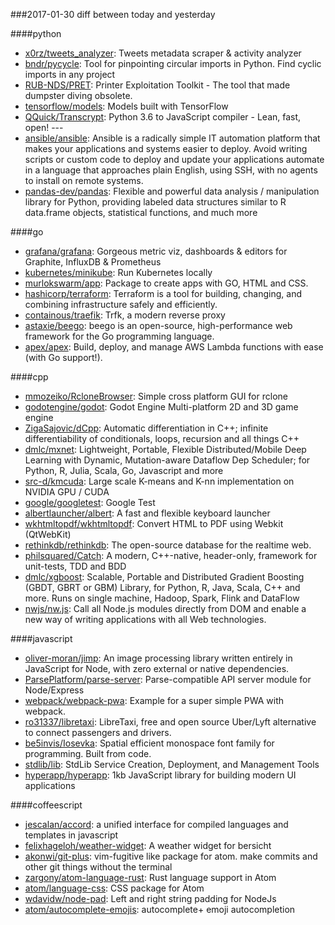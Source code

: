 ###2017-01-30
diff between today and yesterday

####python
* [x0rz/tweets_analyzer](https://github.com/x0rz/tweets_analyzer): Tweets metadata scraper & activity analyzer
* [bndr/pycycle](https://github.com/bndr/pycycle): Tool for pinpointing circular imports in Python. Find cyclic imports in any project
* [RUB-NDS/PRET](https://github.com/RUB-NDS/PRET): Printer Exploitation Toolkit - The tool that made dumpster diving obsolete.
* [tensorflow/models](https://github.com/tensorflow/models): Models built with TensorFlow
* [QQuick/Transcrypt](https://github.com/QQuick/Transcrypt): Python 3.6 to JavaScript compiler - Lean, fast, open! ---
* [ansible/ansible](https://github.com/ansible/ansible): Ansible is a radically simple IT automation platform that makes your applications and systems easier to deploy. Avoid writing scripts or custom code to deploy and update your applications automate in a language that approaches plain English, using SSH, with no agents to install on remote systems.
* [pandas-dev/pandas](https://github.com/pandas-dev/pandas): Flexible and powerful data analysis / manipulation library for Python, providing labeled data structures similar to R data.frame objects, statistical functions, and much more

####go
* [grafana/grafana](https://github.com/grafana/grafana): Gorgeous metric viz, dashboards & editors for Graphite, InfluxDB & Prometheus
* [kubernetes/minikube](https://github.com/kubernetes/minikube): Run Kubernetes locally
* [murlokswarm/app](https://github.com/murlokswarm/app): Package to create apps with GO, HTML and CSS.
* [hashicorp/terraform](https://github.com/hashicorp/terraform): Terraform is a tool for building, changing, and combining infrastructure safely and efficiently.
* [containous/traefik](https://github.com/containous/traefik): Trfk, a modern reverse proxy
* [astaxie/beego](https://github.com/astaxie/beego): beego is an open-source, high-performance web framework for the Go programming language.
* [apex/apex](https://github.com/apex/apex): Build, deploy, and manage AWS Lambda functions with ease (with Go support!).

####cpp
* [mmozeiko/RcloneBrowser](https://github.com/mmozeiko/RcloneBrowser): Simple cross platform GUI for rclone
* [godotengine/godot](https://github.com/godotengine/godot): Godot Engine  Multi-platform 2D and 3D game engine
* [ZigaSajovic/dCpp](https://github.com/ZigaSajovic/dCpp): Automatic differentiation in C++; infinite differentiability of conditionals, loops, recursion and all things C++
* [dmlc/mxnet](https://github.com/dmlc/mxnet): Lightweight, Portable, Flexible Distributed/Mobile Deep Learning with Dynamic, Mutation-aware Dataflow Dep Scheduler; for Python, R, Julia, Scala, Go, Javascript and more
* [src-d/kmcuda](https://github.com/src-d/kmcuda): Large scale K-means and K-nn implementation on NVIDIA GPU / CUDA
* [google/googletest](https://github.com/google/googletest): Google Test
* [albertlauncher/albert](https://github.com/albertlauncher/albert): A fast and flexible keyboard launcher
* [wkhtmltopdf/wkhtmltopdf](https://github.com/wkhtmltopdf/wkhtmltopdf): Convert HTML to PDF using Webkit (QtWebKit)
* [rethinkdb/rethinkdb](https://github.com/rethinkdb/rethinkdb): The open-source database for the realtime web.
* [philsquared/Catch](https://github.com/philsquared/Catch): A modern, C++-native, header-only, framework for unit-tests, TDD and BDD
* [dmlc/xgboost](https://github.com/dmlc/xgboost): Scalable, Portable and Distributed Gradient Boosting (GBDT, GBRT or GBM) Library, for Python, R, Java, Scala, C++ and more. Runs on single machine, Hadoop, Spark, Flink and DataFlow
* [nwjs/nw.js](https://github.com/nwjs/nw.js): Call all Node.js modules directly from DOM and enable a new way of writing applications with all Web technologies.

####javascript
* [oliver-moran/jimp](https://github.com/oliver-moran/jimp): An image processing library written entirely in JavaScript for Node, with zero external or native dependencies.
* [ParsePlatform/parse-server](https://github.com/ParsePlatform/parse-server): Parse-compatible API server module for Node/Express
* [webpack/webpack-pwa](https://github.com/webpack/webpack-pwa): Example for a super simple PWA with webpack.
* [ro31337/libretaxi](https://github.com/ro31337/libretaxi): LibreTaxi, free and open source Uber/Lyft alternative to connect passengers and drivers.
* [be5invis/Iosevka](https://github.com/be5invis/Iosevka): Spatial efficient monospace font family for programming. Built from code.
* [stdlib/lib](https://github.com/stdlib/lib): StdLib Service Creation, Deployment, and Management Tools
* [hyperapp/hyperapp](https://github.com/hyperapp/hyperapp): 1kb JavaScript library for building modern UI applications

####coffeescript
* [jescalan/accord](https://github.com/jescalan/accord): a unified interface for compiled languages and templates in javascript
* [felixhageloh/weather-widget](https://github.com/felixhageloh/weather-widget): A weather widget for bersicht
* [akonwi/git-plus](https://github.com/akonwi/git-plus): vim-fugitive like package for atom. make commits and other git things without the terminal
* [zargony/atom-language-rust](https://github.com/zargony/atom-language-rust): Rust language support in Atom
* [atom/language-css](https://github.com/atom/language-css): CSS package for Atom
* [wdavidw/node-pad](https://github.com/wdavidw/node-pad): Left and right string padding for NodeJs
* [atom/autocomplete-emojis](https://github.com/atom/autocomplete-emojis): autocomplete+ emoji autocompletion
